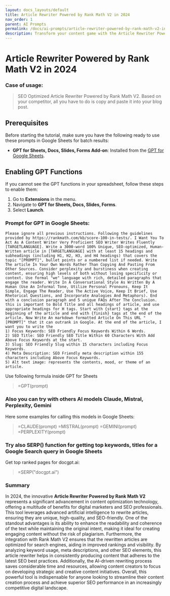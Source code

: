 ```yaml
---
layout: docs_layouts/default
title: Article Rewriter Powered by Rank Math V2 in 2024
nav_order: 1
parent: AI Prompts
permalink: /docs/ai-prompts/article-rewriter-powered-by-rank-math-v2-in-2024
description: Transform your content game with the Article Rewriter Powered by Rank Math V2 in 2024. Optimize SEO strategies, boost rankings effortlessly, and generate high-quality, unique articles. Perfect for bloggers, marketers, and SEO professionals seeking top-notch content creation tools.
---
```


# Article Rewriter Powered by Rank Math V2 in 2024

### Case of usage:
> SEO Optimized Article Rewriter Powered by Rank Math V2. Based on your competitor, all you have to do is copy and paste it into your blog post.

## Prerequisites

Before starting the tutorial, make sure you have the following ready to use these prompts in Google Sheets for batch results:

- **GPT for Sheets, Docs, Slides, Forms Add-on**: Installed from the [GPT for Google Sheets](https://workspace.google.com/u/0/marketplace/app/gpt_for_sheets_docs_forms_slides/466607203252).

## Enabling GPT Functions

If you cannot see the GPT functions in your spreadsheet, follow these steps to enable them:

1. Go to **Extensions** in the menu.
2. Navigate to **GPT for Sheets, Docs, Slides, Forms**.
3. Select **Launch**.


### Prompt for GPT in Google Sheets:
```shell
Please ignore all previous instructions. Following the guidelines provided by https://rankmath.com/kb/score-100-in-tests/. I Want You To Act As A Content Writer Very Proficient SEO Writer Writes Fluently [TARGETLANGUAGE]. Write a 3000-word 100% Unique, SEO-optimized, Human-Written article in [TARGETLANGUAGE] with at least 15 headings and subheadings (including H1, H2, H3, and H4 headings) that covers the topic "[PROMPT]", bullet points or a numbered list if needed. Write The article In Your Own Words Rather Than Copying And Pasting From Other Sources. Consider perplexity and burstiness when creating content, ensuring high levels of both without losing specificity or context. Use formal "we" language with rich, detailed paragraphs that engage the reader. Write In A Conversational Style As Written By A Human (Use An Informal Tone, Utilize Personal Pronouns, Keep It Simple, Engage The Reader, Use The Active Voice, Keep It Brief, Use Rhetorical Questions, and Incorporate Analogies And Metaphors). End with a conclusion paragraph and 5 unique FAQs After The Conclusion. this is important to Bold Title and all headings of article, and use appropriate headings for H tags. Start with {start} tags at the beginning of the article and end with {finish} tags at the end of the article. Now Write An markdown formatted Article On This URL "[PROMPT]" that it can outrank in Google. At the end of the article, I want you to write the 
1) Focus Keywords: SEO Friendly Focus Keywords Within 6 Words. 
2) SEO Title: SEO Friendly SEO Title Within 60 Characters With Add Above Focus Keywords at the start.
3) Slug: SEO Friendly Slug within 15 characters including Focus Keywords.
4) Meta Description: SEO Friendly meta description within 155 characters including Above Focus Keywords.
5) Alt text image: represents the contents, mood, or theme of an article.
```

Use following formula inside GPT for Sheets
> =GPT(prompt)

### Also you can try with others AI models Claude, Mistral, Perplexity, Gemini
Here some examples for calling this models in Google Sheets:

> =CLAUDE(prompt)
> =MISTRAL(prompt)
> =GEMINI(prompt)
> =PERPLEXITY(prompt)


### Try also SERP() function for getting top keywords, titles for a Google Search query in Google Sheets

Get top ranked pages for docgpt.ai:

> =SERP("docgpt.ai")



### Summary
In 2024, the innovative **Article Rewriter Powered by Rank Math V2** represents a significant advancement in content optimization technology, offering a multitude of benefits for digital marketers and SEO professionals. This tool leverages advanced artificial intelligence to rewrite articles, ensuring they are unique, high-quality, and SEO-friendly. One of the standout advantages is its ability to enhance the readability and coherence of the text while maintaining the original intent, making it ideal for creating engaging content without the risk of plagiarism. Furthermore, the integration with Rank Math V2 ensures that the rewritten articles are optimized for search engines, aiding in improved rankings and visibility. By analyzing keyword usage, meta descriptions, and other SEO elements, this article rewriter helps in consistently producing content that adheres to the latest SEO best practices. Additionally, the AI-driven rewriting process saves considerable time and resources, allowing content creators to focus on developing strategic and creative content initiatives. Overall, this powerful tool is indispensable for anyone looking to streamline their content creation process and achieve superior SEO performance in an increasingly competitive digital landscape.
